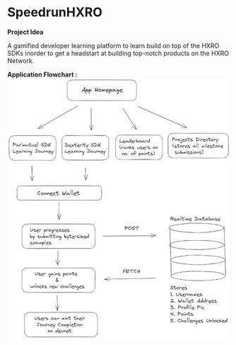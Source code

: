 # SpeedrunHXRO
**Project Idea**

A gamified developer learning platform to learn build on top of the HXRO SDKs inorder to get a headstart at building top-notch products on the HXRO Network.

**Application Flowchart :**
![My Image](Snippets/flowchart.png)